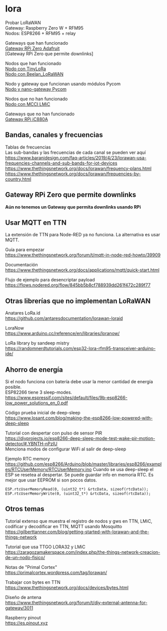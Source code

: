 # lora

Probar LoRaWAN  
Gateway: Raspberry Zero W + RFM95  
Nodos: ESP8266 + RFM95 + relay  

Gateways que han funcionado  
[Gateway RPi Zero Adafruit](./temas/gw_rpi_adafruit.md)  
[Gateway RPi Zero que permite downlinks]  

Nodos que han funcionado  
[Nodo con TinyLoRa](./temas/nodo_tinylora.md)  
[Nodo con Beelan_LoRaWAN](./temas/nodo_beelan.md)  

Nodo y gateway que funcionan usando módulos Pycom  
[Nodo y nano-gateway Pycom](./temas/modulos_pycom.md)  

Nodos que no han funcionado  
[Nodo con MCCI LMiC](./temas/nodo_mcci_lmic.md)  

Gateways que no han funcionado  
[Gateway RPi iC880A](./temas/gw_rpi_ic880a.md)  

## Bandas, canales y frecuencias
Tablas de frecuencias  
Las sub-bandas y las frecuencias de cada canal se pueden ver aquí  
https://www.baranidesign.com/faq-articles/2019/4/23/lorawan-usa-frequencies-channels-and-sub-bands-for-iot-devices  
https://www.thethingsnetwork.org/docs/lorawan/frequency-plans.html  
https://www.thethingsnetwork.org/docs/lorawan/frequencies-by-country.html  

## Gateway RPi Zero que permite downlinks
**Aún no tenemos un Gateway que permita downlinks usando RPi**  

## Usar MQTT en TTN
La extensión de TTN para Node-RED ya no funciona. La alternativa es usar MQTT.  

Guía para empezar  
https://www.thethingsnetwork.org/forum/t/mqtt-in-node-red-howto/39909  

Documentación  
https://www.thethingsnetwork.org/docs/applications/mqtt/quick-start.html  

Flujo de ejemplo para desencriptar payload  
https://flows.nodered.org/flow/845bb5b8cf788939dd261f472c289f77  

## Otras librerías que no implementan LoRaWAN
Anatares LoRa.id  
https://github.com/antaresdocumentation/lorawan-loraid  

LoraNow  
https://www.arduino.cc/reference/en/libraries/loranow/  

LoRa library by sandeep mistry  
https://randomnerdtutorials.com/esp32-lora-rfm95-transceiver-arduino-ide/  

## Ahorro de energía
Si el nodo funciona con batería debe usar la menor cantidad de energía posible.  
ESP82266 tiene 3 sleep-modes.  
https://www.espressif.com/sites/default/files/9b-esp8266-low_power_solutions_en_0.pdf  

Código prueba inicial de deep-sleep  
https://www.losant.com/blog/making-the-esp8266-low-powered-with-deep-sleep  

Tutorial con despertar con pulso de sensor PIR  
https://diyprojects.io/esp8266-deep-sleep-mode-test-wake-pir-motion-detector/#.YBNTH-nPzIU  
Menciona modos de configurar WiFi al salir de deep-sleep

Ejemplo RTC memory  
https://github.com/esp8266/Arduino/blob/master/libraries/esp8266/examples/RTCUserMemory/RTCUserMemory.ino
Cuando se usa deep-sleep el ESP se resetea al despertar. Se puede guardar info en memoria RTC.
Es mejor que usar EEPROM si son pocos datos.  
```
ESP.rtcUserMemoryRead(0, (uint32_t*) &rtcData, sizeof(rtcData));
ESP.rtcUserMemoryWrite(0, (uint32_t*) &rtcData, sizeof(rtcData));
```

## Otros temas
Tutorial extenso que muestra el registro de nodos y gws en TTN, 
LMiC, codificar y decodificar en TTN, MQTT usando Mosquitto  
https://gilberttanner.com/blog/getting-started-with-lorawan-and-the-things-network  

Tutorial que usa TTGO LORA32 y LMiC  
https://zaragozamakerspace.com/index.php/the-things-network-creacion-de-un-nodo-fisico/  

Notas de "Primal Cortex"  
https://primalcortex.wordpress.com/tag/lorawan/  

Trabajar con bytes en TTN  
https://www.thethingsnetwork.org/docs/devices/bytes.html  

Diseño de antena  
https://www.thethingsnetwork.org/forum/t/diy-external-antenna-for-gateway/3011  

Raspberry pinout  
https://es.pinout.xyz  
